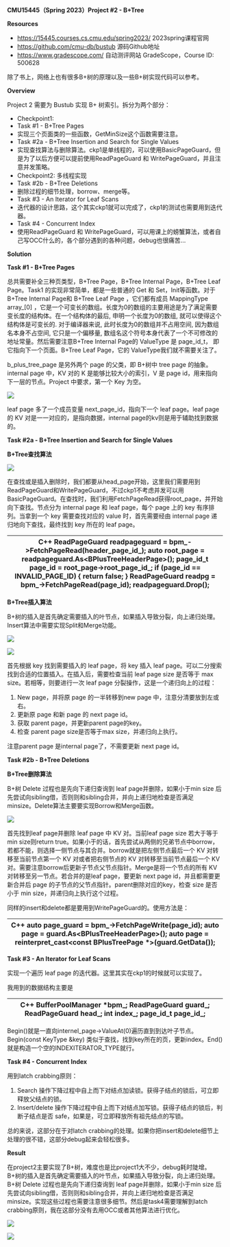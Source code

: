 **CMU15445（Spring 2023）Project \#2 - B+Tree**

**Resources**

-   https://15445.courses.cs.cmu.edu/spring2023/ 2023spring课程官网
-   https://github.com/cmu-db/bustub 源码Github地址
-   https://www.gradescope.com/ 自动测评网站 GradeScope，Course ID: 500628

除了书上，网络上也有很多B+树的原理以及一些B+树实现代码可以参考。

**Overview**

Project 2 需要为 Bustub 实现 B+ 树索引。拆分为两个部分：

-   Checkpoint1:
-   Task \#1 - B+Tree Pages
-   实现三个页面类的一些函数，GetMinSize这个函数需要注意。
-   Task \#2a - B+Tree Insertion and Search for Single Values
-   实现查找算法与删除算法。ckp1是单线程的，可以使用BasicPageGuard，但是为了以后方便可以提前使用ReadPageGuard 和 WritePageGuard，并且注意并发策略。
-   Checkpoint2: 多线程实现
-   Task \#2b - B+Tree Deletions
-   删除过程的细节处理，borrow、merge等。
-   Task \#3 - An Iterator for Leaf Scans
-   迭代器的设计思路，这个其实ckp1就可以完成了，ckp1的测试也需要用到迭代器。
-   Task \#4 - Concurrent Index
-   使用ReadPageGuard 和 WritePageGuard，可以用课上的螃蟹算法，或者自己写OCC什么的，各个部分遇到的各种问题，debug也很痛苦...

**Solution**

**Task \#1 - B+Tree Pages**

总共需要补全三种页类型，B+Tree Page，B+Tree Internal Page，B+Tree Leaf Page。Task1 的实现非常简单，都是一些普通的 Get 和 Set，Init等函数。对于 B+Tree Internal Page和 B+Tree Leaf Page ，它们都有成员 MappingType array_[0] ，它是一个可变长的数组。长度为0的数组的主要用途是为了满足需要变长度的结构体。在一个结构体的最后, 申明一个长度为0的数组, 就可以使得这个结构体是可变长的. 对于编译器来说, 此时长度为0的数组并不占用空间, 因为数组名本身不占空间, 它只是一个偏移量, 数组名这个符号本身代表了一个不可修改的地址常量。然后需要注意B+Tree Internal Page的 ValueType 是 page_id_t， 即它指向下一个页面。B+Tree Leaf Page，它的 ValueType我们就不需要关注了。

b_plus_tree_page 是另外两个 page 的父类，即 B+树中 tree page 的抽象。internal page 中，KV 对的 K 是能够比较大小的索引，V 是 page id，用来指向下一层的节点。Project 中要求，第一个 Key 为空。

![](media/c165bf37360b794af20852fb88983020.png)

leaf page 多了一个成员变量 next_page_id，指向下一个 leaf page。leaf page 的 KV 对是一一对应的，是指向数据，internal page的kv则是用于辅助找到数据的。

**Task \#2a - B+Tree Insertion and Search for Single Values**

**B+Tree查找算法**

![](media/9e9a97f7a465216fc7853a61f4be0ed5.png)

在查找或是插入删除时，我们都要从head_page开始，这里我们需要用到ReadPageGuard和WritePageGuard，不过ckp1不考虑并发可以用BasicPageGuard。在查找时，我们利用FetchPageRead获得root_page，并开始向下查找。节点分为 internal page 和 leaf page，每个 page 上的 key 有序排列。当拿到一个 key 需要查找对应的 value 时，首先需要经由 internal page 递归地向下查找，最终找到 key 所在的 leaf page。

| C++  ReadPageGuard readpageguard = bpm_-\>FetchPageRead(header_page_id_);  auto root_page = readpageguard.As\<BPlusTreeHeaderPage\>();  page_id_t page_id = root_page-\>root_page_id_;  if (page_id == INVALID_PAGE_ID) {  return false;  }  ReadPageGuard readpg = bpm_-\>FetchPageRead(page_id);  readpageguard.Drop(); |
|---------------------------------------------------------------------------------------------------------------------------------------------------------------------------------------------------------------------------------------------------------------------------------------------------------------------------|

**B+Tree插入算法**

B+树的插入是首先确定需要插入的叶节点，如果插入导致分裂，向上递归处理。Insert算法中需要实现Split和Merge功能。

![](media/3f8177468af38842670967d21cd07b5d.png)

![](media/c2fbe63293ca7917a2a4ea5f6330149e.png)

首先根据 key 找到需要插入的 leaf page，将 key 插入 leaf page。可以二分搜索找到合适的位置插入。在插入后，需要检查当前 leaf page size 是否等于 max size。若相等，则要进行一次 leaf page 分裂操作，这是一个递归向上的过程：

1.  New page，并将原 page 的一半转移到new page 中，注意分清要放到左或右。
2.  更新原 page 和新 page 的 next page id。
3.  获取 parent page，并更新parent page的key。
4.  检查 parent page size是否等于max size，并递归向上执行。

注意parent page 是internal page了，不需要更新 next page id。

**Task \#2b - B+Tree Deletions**

**B+Tree删除算法**

B+树 Delete 过程也是先向下递归查询到 leaf page并删除，如果小于min size 后先尝试向sibling借，否则则和sibling合并，并向上递归地检查是否满足 minsize。Delete算法主要要实现Borrow和Merge函数。

![](media/c528874ac4f3af18bbe1a83da18f2f4e.png)

首先找到leaf page并删除 leaf page 中 KV 对。当前leaf page size 若大于等于 min size则return true。如果小于的话，首先尝试从两侧的兄弟节点中borrow，若都不能，则选择一侧节点与其合并。borrow就是把左侧节点最后一个 KV 对转移至当前节点第一个 KV 对或者把右侧节点的 KV 对转移至当前节点最后一个 KV 对。需要注意borrow后更新子节点父节点指针。Merge是将一个节点的所有 KV 对转移至另一节点。若合并的是leaf page，要更新 next page id，并且都需要更新合并后 page 的子节点的父节点指针。parent删除对应的key，检查 size 是否小于 min size，并递归向上执行这个过程。

同样的insert和delete都是要用到WritePageGuard的。使用方法是：

| C++ auto page_guard = bpm_-\>FetchPageWrite(page_id); auto page = guard.As\<BPlusTreeHeaderPage\>(); auto page = reinterpret_cast\<const BPlusTreePage \*\>(guard.GetData()); |
|-------------------------------------------------------------------------------------------------------------------------------------------------------------------------------|

**Task \#3 - An Iterator for Leaf Scans**

实现一个遍历 leaf page 的迭代器。这里其实在ckp1的时候就可以实现了。

我用到的数据结构主要是

| C++  BufferPoolManager \*bpm_;  ReadPageGuard guard_;  ReadPageGuard head_;  int index_;  page_id_t page_id_; |
|---------------------------------------------------------------------------------------------------------------|

Begin()就是一直向internel_page-\>ValueAt(0)遍历直到到达叶子节点。Begin(const KeyType \&key) 类似于查找，找到key所在的页，更新index。End()就是构造一个空的INDEXITERATOR_TYPE就行。

**Task \#4 - Concurrent Index**

用到latch crabbing原则：

1.  Search 操作下降过程中自上而下对结点加读锁。获得子结点的锁后，可立即释放父结点的锁。
2.  Insert/delete 操作下降过程中自上而下对结点加写锁。获得子结点的锁后，判断子结点是否 safe，如果是，可立即释放所有祖先结点的写锁。

总的来说，这部分在于对latch crabbing的处理。如果你把insert和delete细节上处理的很不错，这部分debug起来会轻松很多。

**Result**

在project2主要实现了B+树，难度也是比project1大不少，debug耗时陡增。B+树的插入是首先确定需要插入的叶节点，如果插入导致分裂，向上递归处理。B+树 Delete 过程也是先向下递归查询到 leaf page并删除，如果小于min size 后先尝试向sibling借，否则则和sibling合并，并向上递归地检查是否满足 minsize。实现这些过程也需要注意很多细节。然后是task4需要理解到latch crabbing原则，我在这部分没有去用OCC或者其他算法进行优化。

![](media/36b34f07b1531094b4dc88a7398e0e24.png)

![](media/97891a314ca1598fc1f26f24fefb6c92.png)

